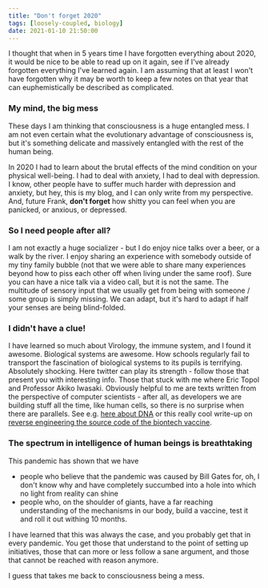 ```yaml
---
title: "Don't forget 2020"
tags: [loosely-coupled, biology]
date: 2021-01-10 21:50:00
---
```


I thought that when in 5 years time I have forgotten everything about 2020, it would be nice to be able to read up on it again, see if I've already forgotten everything I've learned again. I am assuming that at least I won't have forgotten why it may be worth to keep a few notes on that year that can euphemistically be described as complicated.

### My mind, the big mess
These days I am thinking that consciousness is a huge entangled mess. I am not even certain what the evolutionary advantage of consciousness is, but it's something delicate and massively entangled with the rest of the human being.

In 2020 I had to learn about the brutal effects of the mind condition on your physical well-being. I had to deal with anxiety, I had to deal with depression. I know, other people have to suffer much harder with depression and anxiety, but hey, this is my blog, and I can only write from my perspective. And, future Frank, **don't forget** how shitty you can feel when you are panicked, or anxious, or depressed.

### So I need people after all?
I am not exactly a huge socializer - but I do enjoy nice talks over a beer, or a walk by the river. I enjoy sharing an experience with somebody outside of my tiny family bubble (not that we were able to share many experiences beyond how to piss each other off when living under the same roof). Sure you can have a nice talk via a video call, but it is not the same. The multitude of sensory input that we usually get from being with someone / some group is simply missing. We can adapt, but it's hard to adapt if half your senses are being blind-folded.

### I didn't have a clue!
I have learned so much about Virology, the immune system, and I found it awesome. Biological systems are awesome. How schools regularly fail to transport the fascination of biological systems to its pupils is terrifying. Absolutely shocking. Here twitter can play its strength - follow those that present you with interesting info. Those that stuck with me where Eric Topol and Professor Akiko Iwasaki. Obviously helpful to me are texts written from the perspective of computer scientists - after all, as developers we are building stuff all the time, like human cells, so there is no surprise when there are parallels. See e.g. [here about DNA](https://berthub.eu/articles/posts/amazing-dna/) or this really cool write-up on [reverse engineering the source code of the biontech vaccine](https://berthub.eu/articles/posts/reverse-engineering-source-code-of-the-biontech-pfizer-vaccine/).

### The spectrum in intelligence of human beings is breathtaking
This pandemic has shown that we have

* people who believe that the pandemic was caused by Bill Gates for, oh, I don't know why and have completely succumbed into a hole into which no light from reality can shine
* people who, on the shoulder of giants, have a far reaching understanding of the mechanisms in our body, build a vaccine, test it and roll it out withing 10 months.

I have learned that this was always the case, and you probably get that in every pandemic. You get those that understand to the point of setting up initiatives, those that can more or less follow a sane argument, and those that cannot be reached with reason anymore. 

I guess that takes me back to consciousness being a mess.